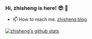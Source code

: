 

<!--
**zhisheng17/zhisheng17** is a ✨ _special_ ✨ repository because its `README.md` (this file) appears on your GitHub profile.

Here are some ideas to get you started:

- 🔭 I’m currently working on ...
- 🌱 I’m currently learning ...
- 👯 I’m looking to collaborate on ...
- 🤔 I’m looking for help with ...
- 💬 Ask me about ...
- 📫 How to reach me: ...
- 😄 Pronouns: ...
- ⚡ Fun fact: ...
-->

### Hi, zhisheng is here! 😎 👋

- 📫 How to reach me. [zhisheng blog](http://www.54tianzhisheng.cn/)



[![zhisheng's github stats](https://github-readme-stats.vercel.app/api?username=zhisheng17&theme=solarized-dark&show_icons=true)](https://github.com/zhisheng17)

